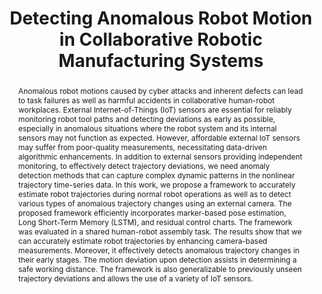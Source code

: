 ---
categories: papers
title: "Detecting Anomalous Robot Motion in Collaborative Robotic Manufacturing Systems"
authors: "Yuhao Zhong, Yalun Wen, Sarah Hopko, Adithyaa Karthikeyan, Prabhakar Pagilla, Ranjana K. Mehta, and Satish T.S. Bukkapatnam "
journal: "IEEE Internet of Things Journal"
year: "2024"
url: "https://ieeexplore.ieee.org/abstract/document/10339676"
tldr: "External IoT surveillance cameras combined with marker pose estimation and LSTM to track fast-moving robot and detect anomalous robot motion based on risks in human-robot collaborative industrial environment."
abstract: "Anomalous robot motions caused by cyber attacks and inherent defects can lead to task failures as well as harmful accidents in collaborative human-robot workplaces. External Internet-of-Things (IoT) sensors are essential for reliably monitoring robot tool paths and detecting deviations as early as possible, especially in anomalous situations where the robot system and its internal sensors may not function as expected. However, affordable external IoT sensors may suffer from poor-quality measurements, necessitating data-driven algorithmic enhancements. In addition to external sensors providing independent monitoring, to effectively detect trajectory deviations, we need anomaly detection methods that can capture complex dynamic patterns in the nonlinear trajectory time-series data. In this work, we propose a framework to accurately estimate robot trajectories during normal robot operations as well as to detect various types of anomalous trajectory changes using an external camera. The proposed framework efficiently incorporates marker-based pose estimation, Long Short-Term Memory (LSTM), and residual control charts. The framework was evaluated in a shared human-robot assembly task. The results show that we can accurately estimate robot trajectories by enhancing camera-based measurements. Moreover, it effectively detects anomalous trajectory changes in their early stages. The motion deviation upon detection assists in determining a safe working distance. The framework is also generalizable to previously unseen trajectory deviations and allows the use of a variety of IoT sensors. "
images: 
  - "/paper_images/SAI/image1.png"
  - "/paper_images/SAI/image2.png"
  - "/paper_images/SAI/image3.png"
  - "/paper_images/SAI/image4.png"
  - "/paper_images/SAI/image5.png"
---